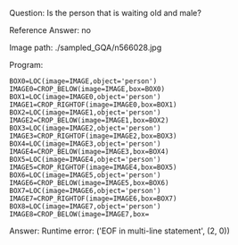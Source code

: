 Question: Is the person that is waiting old and male?

Reference Answer: no

Image path: ./sampled_GQA/n566028.jpg

Program:

```
BOX0=LOC(image=IMAGE,object='person')
IMAGE0=CROP_BELOW(image=IMAGE,box=BOX0)
BOX1=LOC(image=IMAGE0,object='person')
IMAGE1=CROP_RIGHTOF(image=IMAGE0,box=BOX1)
BOX2=LOC(image=IMAGE1,object='person')
IMAGE2=CROP_BELOW(image=IMAGE1,box=BOX2)
BOX3=LOC(image=IMAGE2,object='person')
IMAGE3=CROP_RIGHTOF(image=IMAGE2,box=BOX3)
BOX4=LOC(image=IMAGE3,object='person')
IMAGE4=CROP_BELOW(image=IMAGE3,box=BOX4)
BOX5=LOC(image=IMAGE4,object='person')
IMAGE5=CROP_RIGHTOF(image=IMAGE4,box=BOX5)
BOX6=LOC(image=IMAGE5,object='person')
IMAGE6=CROP_BELOW(image=IMAGE5,box=BOX6)
BOX7=LOC(image=IMAGE6,object='person')
IMAGE7=CROP_RIGHTOF(image=IMAGE6,box=BOX7)
BOX8=LOC(image=IMAGE7,object='person')
IMAGE8=CROP_BELOW(image=IMAGE7,box=
```
Answer: Runtime error: ('EOF in multi-line statement', (2, 0))

